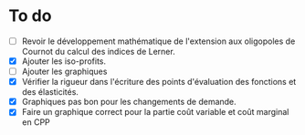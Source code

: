 # To do

- [ ] Revoir le développement mathématique de l'extension aux oligopoles de Cournot du calcul des indices de Lerner.
- [x] Ajouter les  iso-profits.
- [ ] Ajouter les graphiques
- [x] Vérifier la rigueur dans l'écriture des points d'évaluation des fonctions et des élasticités.
- [x] Graphiques pas bon pour les changements de demande.
- [x] Faire un graphique correct pour la partie coût variable et coût marginal en CPP